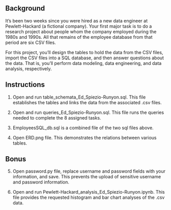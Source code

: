 ## Background

It’s been two weeks since you were hired as a new data engineer at Pewlett-Hackard (a fictional company). Your first major task is to do a research project about people whom the company employed during the 1980s and 1990s. All that remains of the employee database from that period are six CSV files.

For this project, you’ll design the tables to hold the data from the CSV files, import the CSV files into a SQL database, and then answer questions about the data. That is, you’ll perform data modeling, data engineering, and data analysis, respectively.

## Instructions

1) Open and run table_schemata_Ed_Spiezio-Runyon.sql.  This file establishes the tables and links the data from the associated .csv files.

2) Open and run queries_Ed_Spiezio-Runyon.sql. This file runs the queries needed to complete the 8 assigned tasks.

3) EmployeesSQL_db.sql is a combined file of the two sql files above.

4) Open ERD.png file.  This demonstrates the relations between various tables.

## Bonus
5) Open password.py file, replace username and password fields with your information, and save. This prevents the upload of sensitive username and password information.

6) Open and run Pewlett-Hackard_analysis_Ed_Spiezio-Runyon.ipynb. This file provides the requested histogram and bar chart analyses of the .csv data.